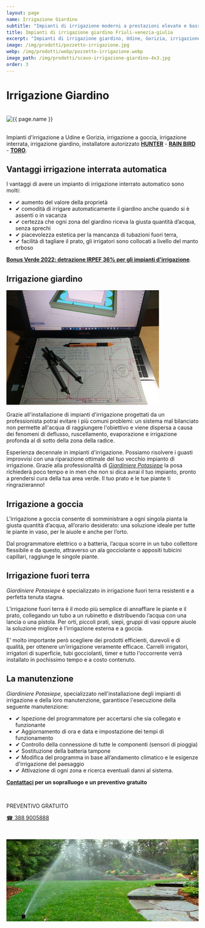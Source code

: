 ```yaml
---
layout: page
name: Irrigazione Giardino
subtitle: "Impianti di irrigazione moderni a prestazioni elevate e basso consumo idrico."
title: Impianti di irrigazione giardino Friuli-venezia-giulia
excerpt: "Impianti di irrigazione giardino, Udine, Gorizia, irrigazione a goccia, irrigazione interrata, irrigazione giardino, installatore autorizzato Hunter e Rain-Bird"
image: /img/prodotti/pozzetto-irrigazione.jpg
webp: /img/prodotti/webp/pozzetto-irrigazione.webp
image_path: /img/prodotti/scavo-irrigazione-giardino-4x3.jpg
order: 3
---
```

# Irrigazione Giardino

<br/>
<picture>
  <source srcset="{{ page.webp }}" type="image/webp">
  <source srcset="{{ page.image }}" type="image/jpeg">
  <img src="{{ page.image }}" width="800" alt="{{ page.name }}" title="{{ page.name }}"/>
</picture>
<br/><br/>

Impianti d'irrigazione a Udine e Gorizia, irrigazione a goccia, irrigazione interrata, irrigazione giardino, installatore autorizzato
<a href="https://www.hunterindustries.com/it" title="impianti d'irrigazione HUNTER" rel="noopener nofollow"><strong>HUNTER</strong></a> -
<a href="https://www.rainbird.it/" title="impianti d'irrigazione RAIN BIRD" rel="noopener nofollow"><strong>RAIN BIRD</strong></a> -
<a href="https://www.toro.com/it-it/irrigation" title="impianti di irrigazione TORO" rel="noopener nofollow"><strong>TORO</strong></a>.

## Vantaggi irrigazione interrata automatica

I vantaggi di avere un impianto di irrigazione interrato automatico sono molti:

- &#10004; aumento del valore della proprietà
- &#10004; comodità di irrigare automaticamente il giardino anche quando si è assenti o in vacanza
- &#10004; certezza che ogni zona del giardino riceva la giusta quantità d’acqua, senza sprechi
- &#10004; piacevolezza estetica per la mancanza di tubazioni fuori terra,
- &#10004; facilità di tagliare il prato, gli irrigatori sono collocati a livello del manto erboso

[**Bonus Verde 2022: detrazione IRPEF 36% per gli impianti d'irrigazione**](/news/bonus-verde "Bonus Verde 2022").

## Irrigazione giardino

![impianto irrigazione giardino](/img/prodotti/progettazione-impianti-irrigazione-udine.jpg  "impianto irrigazione giardino")

Grazie all'installazione di impianti d'irrigazione progettati da un professionista potrai evitare i più comuni problemi: un sistema mal bilanciato non permette all'acqua di raggiungere l'obiettivo e viene dispersa a causa dei fenomeni di deflusso, ruscellamento, evaporazione e irrigazione profonda al di sotto della zona della radice.

Esperienza decennale in impianti d'irrigazione. Possiamo risolvere i guasti improvvisi con una riparazione ottimale del tuo vecchio impianto di irrigazione. Grazie alla professionalità di [*Giardiniere Potasiepe*](/chi-sono/ "chi-sono") la posa richiederà poco tempo e in men che non si dica avrai il tuo impianto, pronto a prendersi cura della tua area verde. Il tuo prato e le tue piante ti ringrazieranno!

## Irrigazione a goccia

L’irrigazione a goccia consente di somministrare a ogni singola pianta la giusta quantità d’acqua, all’orario desiderato: una soluzione ideale per tutte le piante in vaso, per le aiuole e anche per l’orto.

Dal programmatore elettrico o a batteria, l’acqua scorre in un tubo collettore flessibile e da questo, attraverso un ala gocciolante o appositi tubicini capillari, raggiunge le singole piante.  

## Irrigazione fuori terra

*Giardiniere Potasiepe* è specializzato in irrigazione fuori terra resistenti e a perfetta tenuta stagna.

L’irrigazione fuori terra è il modo più semplice di annaffiare le piante e il prato, collegando un tubo a un rubinetto e distribuendo l’acqua con una lancia o una pistola. Per orti, piccoli prati, siepi, gruppi di vasi oppure aiuole la soluzione migliore è l'irrigazione esterna e a goccia.

E’ molto importante però scegliere dei prodotti efficienti, durevoli e di qualità, per ottenere un’irrigazione veramente efficace. Carrelli irrigatori, irrigatori di superficie, tubi gocciolanti, timer e tutto l'occorrente verrà installato in pochissimo tempo e a costo contenuto.

## La manutenzione

*Giardiniere Potasiepe*, specializzato nell'installazione degli impianti di irrigazione e della loro manutenzione, garantisce l'esecuzione della seguente manutenzione:

- &#10004; Ispezione del programmatore per accertarsi che sia collegato e funzionante
- &#10004; Aggiornamento di ora e data e impostazione dei tempi di funzionamento
- &#10004; Controllo della connessione di tutte le componenti (sensori di pioggia)
- &#10004; Sostituzione della batteria tampone
- &#10004; Modifica del programma in base all’andamento climatico e le esigenze d'irrigazione del paesaggio
- &#10004; Attivazione di ogni zona e ricerca eventuali danni al sistema.

**[Contattaci](/contatti/ "contatti") per un sopralluogo e un preventivo gratuito**

<br/>
<div class="text-center">
  <p class="h3">PREVENTIVO GRATUITO</p>
  <a title="Chiama adesso per un preventivo gratuito e senza impegno" href="tel:+393889005888" class="button">&#9742; 388 9005888</a>
</div>
<br/><br/>

![Impianti d'irrigazione a Udine e Gorizia](/img/prodotti/irrigazione.png "Impianti d'irrigazione a Udine e Gorizia")
